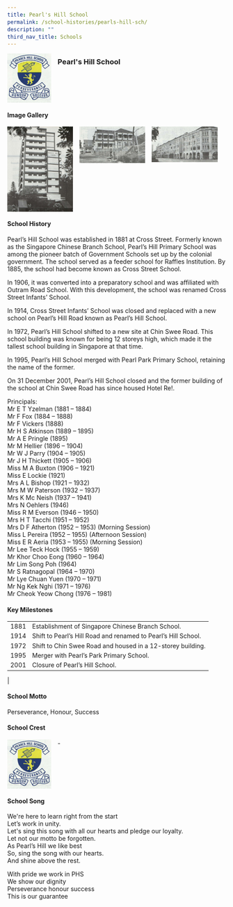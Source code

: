 ```yaml
---
title: Pearl's Hill School
permalink: /school-histories/pearls-hill-sch/
description: ""
third_nav_title: Schools
---
```

<img src="/images/pearlshillsch1.png" style="width:20%;margin-right:15px;" align = "left">

### **Pearl's Hill School**

<br clear="left">

#### **Image Gallery**

<p><a href="https://staging.d1yxymztqoj7qn.amplifyapp.com/images/pearlshillsch2.jpg">  
<img src="/images/pearlshillsch2.jpg" style="width:30%;margin-right:15px;" align = "left">
</a></p>

<p><a href="https://staging.d1yxymztqoj7qn.amplifyapp.com/images/pearlshillsch3.jpg">  
<img src="/images/pearlshillsch3.jpg" style="width:30%;margin-right:15px;" align = "left">
</a></p>

<p><a href="https://staging.d1yxymztqoj7qn.amplifyapp.com/images/pearlshillsch4.jpg">  
<img src="/images/pearlshillsch4.jpg" style="width:30%;margin-right:15px;" align = "left">
</a></p>

<br clear="left">

#### **School History**
Pearl’s Hill School was established in 1881 at Cross Street. Formerly known as the Singapore Chinese Branch School, Pearl’s Hill Primary School was among the pioneer batch of Government Schools set up by the colonial government. The school served as a feeder school for Raffles Institution. By 1885, the school had become known as Cross Street School. 

In 1906, it was converted into a preparatory school and was affiliated with Outram Road School. With this development, the school was renamed Cross Street Infants’ School. 

In 1914, Cross Street Infants’ School was closed and replaced with a new school on Pearl’s Hill Road known as Pearl’s Hill School. 

In 1972, Pearl’s Hill School shifted to a new site at Chin Swee Road. This school building was known for being 12 storeys high, which made it the tallest school building in Singapore at that time. 

In 1995, Pearl’s Hill School merged with Pearl Park Primary School, retaining the name of the former.  

On 31 December 2001, Pearl’s Hill School closed and the former building of the school at Chin Swee Road has since housed Hotel Re!.   
  
Principals:<br>
Mr E T Yzelman (1881 – 1884)<br>
Mr F Fox (1884 – 1888) <br>
Mr F Vickers (1888)<br>
Mr H S Atkinson (1889 – 1895) <br>
Mr A E Pringle (1895)<br>
Mr M Hellier (1896 – 1904)<br>
Mr W J Parry (1904 – 1905)<br>
Mr J H Thickett (1905 – 1906)<br>
Miss M A Buxton (1906 – 1921)<br>
Miss E Lockie (1921)<br>
Mrs A L Bishop (1921 – 1932)<br>
Mrs M W Paterson (1932 – 1937)<br>
Mrs K Mc Neish (1937 – 1941)<br>
Mrs N Oehlers (1946)<br>
Miss R M Everson (1946 – 1950) <br>
Mrs H T Tacchi (1951 – 1952) <br>
Mrs D F Atherton (1952 – 1953) (Morning Session)<br>
Miss L Pereira (1952 – 1955) (Afternoon Session) <br>
Miss E R Aeria (1953 – 1955) (Morning Session) <br>
Mr Lee Teck Hock (1955 – 1959) <br>
Mr Khor Choo Eong (1960 – 1964) <br>
Mr Lim Song Poh (1964)<br>
Mr S Ratnagopal (1964 – 1970) <br>
Mr Lye Chuan Yuen (1970 – 1971) <br>
Mr Ng Kek Nghi (1971 – 1976)<br>
Mr Cheok Yeow Chong (1976 – 1981)

#### **Key Milestones**

|  |  |
|:---:|---|
| 1881 | Establishment of Singapore Chinese Branch School. |
| 1914 | Shift to Pearl’s Hill Road and renamed to Pearl’s Hill School. |
| 1972 | Shift to Chin Swee Road and housed in a 12-storey building. |
| 1995 | Merger with Pearl’s Park Primary School. |
| 2001 | Closure of Pearl’s Hill School. |
|

#### **School Motto**
Perseverance, Honour, Success

#### **School Crest**
<img src="/images/pearlshillsch1.png" style="width:20%;margin-right:15px;" align = "left">

\-

<br clear="left">

#### **School Song**
We're here to learn right from the start<br>
Let’s work in unity.<br>
Let's sing this song with all our hearts and pledge our loyalty.<br>
Let not our motto be forgotten.<br>
As Pearl’s Hill we like best<br>
So, sing the song with our hearts.<br>
And shine above the rest. 

With pride we work in PHS<br>
We show our dignity<br>
Perseverance honour success<br>
This is our guarantee